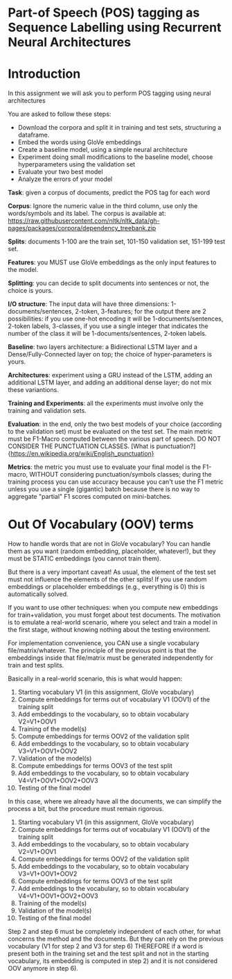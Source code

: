 #  Part-of Speech (POS) tagging as Sequence Labelling using Recurrent Neural Architectures
# Introduction

In this assignment  we will ask you to perform POS tagging using neural architectures

You are asked to follow these steps:
*   Download the corpora and split it in training and test sets, structuring a dataframe.
*   Embed the words using GloVe embeddings
*   Create a baseline model, using a simple neural architecture
*   Experiment doing small modifications to the baseline model, choose hyperparameters using the validation set
*   Evaluate your two best model
*   Analyze the errors of your model


**Task**: given a corpus of documents, predict the POS tag for each word

**Corpus**:
Ignore the numeric value in the third column, use only the words/symbols and its label. 
The corpus is available at:
https://raw.githubusercontent.com/nltk/nltk_data/gh-pages/packages/corpora/dependency_treebank.zip

**Splits**: documents 1-100 are the train set, 101-150 validation set, 151-199 test set.


**Features**: you MUST use GloVe embeddings as the only input features to the model.

**Splitting**: you can decide to split documents into sentences or not, the choice is yours.

**I/O structure**: The input data will have three dimensions: 1-documents/sentences, 2-token, 3-features; for the output there are 2 possibilities: if you use one-hot encoding it will be 1-documents/sentences, 2-token labels, 3-classes, if you use a single integer that indicates the number of the class it will be 1-documents/sentences, 2-token labels.

**Baseline**: two layers architecture: a Bidirectional LSTM layer and a Dense/Fully-Connected layer on top; the choice of hyper-parameters is yours.

**Architectures**: experiment using a GRU instead of the LSTM, adding an additional LSTM layer, and adding an additional dense layer; do not mix these variantions.


**Training and Experiments**: all the experiments must involve only the training and validation sets.

**Evaluation**: in the end, only the two best models of your choice (according to the validation set) must be evaluated on the test set. The main metric must be F1-Macro computed between the various part of speech. DO NOT CONSIDER THE PUNCTUATION CLASSES. [What is punctuation?]{https://en.wikipedia.org/wiki/English_punctuation}

**Metrics**: the metric you must use to evaluate your final model is the F1-macro, WITHOUT considering punctuation/symbols classes; during the training process you can use accuracy because you can't use the F1 metric unless you use a single (gigantic) batch because there is no way to aggregate "partial" F1 scores computed on mini-batches.

# Out Of Vocabulary (OOV) terms

How to handle words that are not in GloVe vocabulary?
You can handle them as you want (random embedding, placeholder, whatever!), but they must be STATIC embeddings (you cannot train them).

But there is a very important caveat! As usual, the element of the test set must not influence the elements of the other splits!
If you use random embeddings or placeholder embeddings (e.g., everything is 0) this is automatically solved.

If you want to use other techniques: when you compute new embeddings for train+validation, you must forget about test documents.
The motivation is to emulate a real-world scenario, where you select and train a model in the first stage, without knowing nothing about the testing environment.

For implementation convenience, you CAN use a single vocabulary file/matrix/whatever. The principle of the previous point is that the embeddings inside that file/matrix must be generated independently for train and test splits.

Basically in a real-world scenario, this is what would happen:
1. Starting vocabulary V1 (in this assignment, GloVe vocabulary)
2. Compute embeddings for terms out of vocabulary V1 (OOV1) of the training split 
3. Add embeddings to the vocabulary, so to obtain vocabulary V2=V1+OOV1
4. Training of the model(s)
5. Compute embeddings for terms OOV2 of the validation split 
6. Add embeddings to the vocabulary, so to obtain vocabulary V3=V1+OOV1+OOV2
7. Validation of the model(s)
8. Compute embeddings for terms OOV3 of the test split 
9. Add embeddings to the vocabulary, so to obtain vocabulary V4=V1+OOV1+OOV2+OOV3
10. Testing of the final model

In this case, where we already have all the documents, we can simplify the process a bit, but the procedure must remain rigorous.

1. Starting vocabulary V1 (in this assignment, GloVe vocabulary)
2. Compute embeddings for terms out of vocabulary V1 (OOV1) of the training split 
3. Add embeddings to the vocabulary, so to obtain vocabulary V2=V1+OOV1
4. Compute embeddings for terms OOV2 of the validation split 
5. Add embeddings to the vocabulary, so to obtain vocabulary V3=V1+OOV1+OOV2
6. Compute embeddings for terms OOV3 of the test split 
7. Add embeddings to the vocabulary, so to obtain vocabulary V4=V1+OOV1+OOV2+OOV3
8. Training of the model(s)
9. Validation of the model(s)
10. Testing of the final model

Step 2 and step 6 must be completely independent of each other, for what concerns the method and the documents. But they can rely on the previous vocabulary (V1 for step 2 and V3 for step 6)
THEREFORE if a word is present both in the training set and the test split and not in the starting vocabulary, its embedding is computed in step 2) and it is not considered OOV anymore in step 6).
